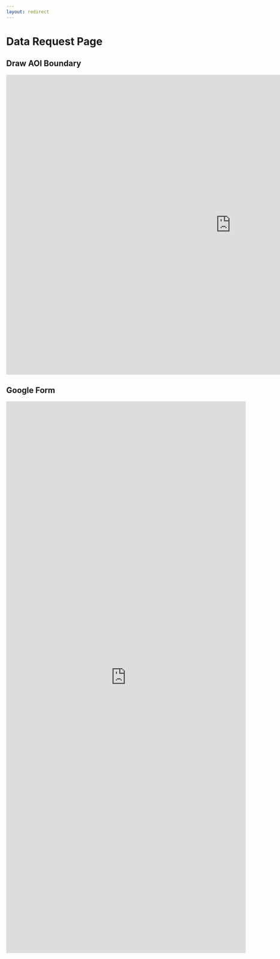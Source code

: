 ```yaml
---
layout: redirect
---
```

# Data Request Page

## Draw AOI Boundary
<iframe width="1200" height="800" frameborder="0" scrolling="no" marginheight="0" marginwidth="0"
src="https://iconengineering.maps.arcgis.com/apps/View/index.html?appid=ed68c8b166cd48bfb37165a3101c2d69"></iframe>

## Google Form
<iframe src="https://docs.google.com/forms/d/e/1FAIpQLSfLd7RU_DcbJKpdZTfzbGv_vzp4auiG-xGxxo_DsjaX87z0NQ/viewform?embedded=true" width="640" height="1472" frameborder="0" marginheight="0" marginwidth="0">Loading…</iframe>
